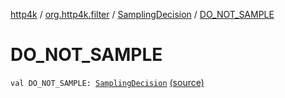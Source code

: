 [http4k](../../index.md) / [org.http4k.filter](../index.md) / [SamplingDecision](index.md) / [DO_NOT_SAMPLE](./-d-o_-n-o-t_-s-a-m-p-l-e.md)

# DO_NOT_SAMPLE

`val DO_NOT_SAMPLE: `[`SamplingDecision`](index.md) [(source)](https://github.com/http4k/http4k/blob/master/http4k-core/src/main/kotlin/org/http4k/filter/ZipkinTraces.kt#L32)